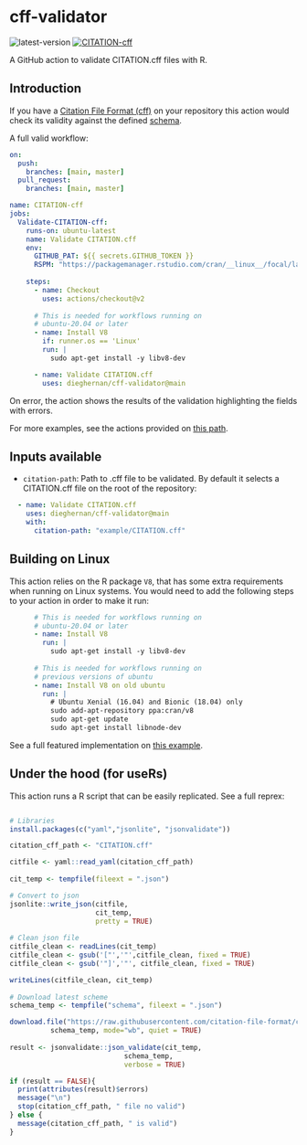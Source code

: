 # cff-validator

![latest-version](https://img.shields.io/github/v/release/dieghernan/cff-validator)
[![CITATION-cff](https://github.com/dieghernan/cff-validator/actions/workflows/cff-validator.yml/badge.svg)](https://github.com/dieghernan/cff-validator/actions/workflows/cff-validator.yml)

A GitHub action to validate CITATION.cff
files with R.

## Introduction


If you have a [Citation File Format
(cff)](https://citation-file-format.github.io) on your repository this action would check its validity against the defined [schema](https://github.com/citation-file-format/citation-file-format/blob/main/schema-guide.md). 

A full valid workflow:

```yaml
on:
  push:
    branches: [main, master]
  pull_request:
    branches: [main, master]

name: CITATION-cff
jobs:
  Validate-CITATION-cff:
    runs-on: ubuntu-latest
    name: Validate CITATION.cff
    env:
      GITHUB_PAT: ${{ secrets.GITHUB_TOKEN }}
      RSPM: "https://packagemanager.rstudio.com/cran/__linux__/focal/latest"
      
    steps:
      - name: Checkout
        uses: actions/checkout@v2
        
      # This is needed for workflows running on
      # ubuntu-20.04 or later
      - name: Install V8 
        if: runner.os == 'Linux'
        run: |
          sudo apt-get install -y libv8-dev

      - name: Validate CITATION.cff
        uses: dieghernan/cff-validator@main

```

On error, the action shows the results of the validation highlighting the fields with errors.

For more examples, see the actions provided on [this path](https://github.com/dieghernan/cff-validator/tree/main/.github/workflows).

## Inputs available

- `citation-path`: Path to .cff file to be validated. By default it selects a CITATION.cff file on the root of the repository:

```yaml
  - name: Validate CITATION.cff
    uses: dieghernan/cff-validator@main
    with:
      citation-path: "example/CITATION.cff"

```

## Building on Linux

This action relies on the R package `V8`, that has some extra requirements when running on Linux systems. You would need to add the following steps to your action in order to make it run:

```yaml
      # This is needed for workflows running on
      # ubuntu-20.04 or later
      - name: Install V8 
        run: |
          sudo apt-get install -y libv8-dev
          
      # This is needed for workflows running on
      # previous versions of ubuntu
      - name: Install V8 on old ubuntu
        run: |
          # Ubuntu Xenial (16.04) and Bionic (18.04) only
          sudo add-apt-repository ppa:cran/v8
          sudo apt-get update
          sudo apt-get install libnode-dev

``` 

See a full featured implementation on [this example](https://github.com/dieghernan/cff-validator/blob/main/.github/workflows/cff-validator-full-matrix.yml).


## Under the hood (for useRs)

This action runs a R script that can be easily replicated. See a full reprex:

```r

# Libraries
install.packages(c("yaml","jsonlite", "jsonvalidate"))

citation_cff_path <- "CITATION.cff"

citfile <- yaml::read_yaml(citation_cff_path)
          
cit_temp <- tempfile(fileext = ".json")

# Convert to json
jsonlite::write_json(citfile, 
                     cit_temp, 
                     pretty = TRUE)
          
# Clean json file
citfile_clean <- readLines(cit_temp)
citfile_clean <- gsub('["','"',citfile_clean, fixed = TRUE)
citfile_clean <- gsub('"]','"', citfile_clean, fixed = TRUE)

writeLines(citfile_clean, cit_temp)
          
# Download latest scheme
schema_temp <- tempfile("schema", fileext = ".json")

download.file("https://raw.githubusercontent.com/citation-file-format/citation-file-format/main/schema.json",
          schema_temp, mode="wb", quiet = TRUE)
          
result <- jsonvalidate::json_validate(cit_temp,
                            schema_temp,
                            verbose = TRUE)

if (result == FALSE){
  print(attributes(result)$errors)
  message("\n")
  stop(citation_cff_path, " file no valid")
} else {
  message(citation_cff_path, " is valid")
}


```
